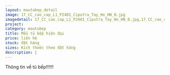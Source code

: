 ```yaml
---
layout: mautubep_detail
image: 17_CC_cao_cap_L1_P2401_Ciputra_Tay_Ho_HN_0.jpg
imagedetail: 17_CC_cao_cap_L1_P2401_Ciputra_Tay_Ho_HN_0.jpg,17_CC_cao_cap_L1_P2401_Ciputra_Tay_Ho_HN_1.jpg,17_CC_cao_cap_L1_P2401_Ciputra_Tay_Ho_HN_2.jpg,17_CC_cao_cap_L1_P2401_Ciputra_Tay_Ho_HN_3.jpg,17_CC_cao_cap_L1_P2401_Ciputra_Tay_Ho_HN_4.jpg,17_CC_cao_cap_L1_P2401_Ciputra_Tay_Ho_HN_5.jpg
project:
category: mautubep
title: Mẫu tủ bếp hiện đại
price: liên hệ
stock: đặt hàng
sizes: Kích thước theo đặt hàng
description: |
---
```

Thông tin về tủ bếp!!!!!!